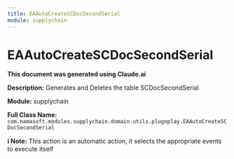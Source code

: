 ```yaml
---
title: EAAutoCreateSCDocSecondSerial
module: supplychain
---
```



<div class='entity-flows'>

# EAAutoCreateSCDocSecondSerial

**This document was generated using Claude.ai**

**Description:** Generates and Deletes the table SCDocSecondSerial

**Module:** supplychain

**Full Class Name:** `com.namasoft.modules.supplychain.domain.utils.plugnplay.EAAutoCreateSCDocSecondSerial`

**ℹ️ Note:** This action is an automatic action, it selects the appropriate events to execute itself


</div>

